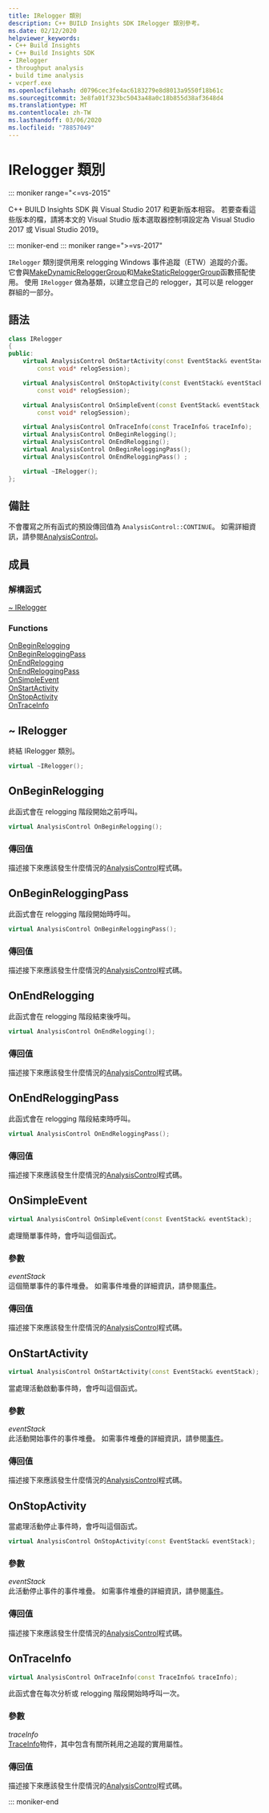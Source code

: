 ```yaml
---
title: IRelogger 類別
description: C++ BUILD Insights SDK IRelogger 類別參考。
ms.date: 02/12/2020
helpviewer_keywords:
- C++ Build Insights
- C++ Build Insights SDK
- IRelogger
- throughput analysis
- build time analysis
- vcperf.exe
ms.openlocfilehash: d0796cec3fe4ac6183279e8d8013a9550f18b61c
ms.sourcegitcommit: 3e8fa01f323bc5043a48a0c18b855d38af3648d4
ms.translationtype: MT
ms.contentlocale: zh-TW
ms.lasthandoff: 03/06/2020
ms.locfileid: "78857049"
---
```

# <a name="irelogger-class"></a>IRelogger 類別

::: moniker range="<=vs-2015"

C++ BUILD Insights SDK 與 Visual Studio 2017 和更新版本相容。 若要查看這些版本的檔，請將本文的 Visual Studio 版本選取器控制項設定為 Visual Studio 2017 或 Visual Studio 2019。

::: moniker-end
::: moniker range=">=vs-2017"

`IRelogger` 類別提供用來 relogging Windows 事件追蹤（ETW）追蹤的介面。 它會與[MakeDynamicReloggerGroup](../functions/make-dynamic-relogger-group.md)和[MakeStaticReloggerGroup](../functions/make-static-analyzer-group.md)函數搭配使用。 使用 `IRelogger` 做為基類，以建立您自己的 relogger，其可以是 relogger 群組的一部分。

## <a name="syntax"></a>語法

```cpp
class IRelogger
{
public:
    virtual AnalysisControl OnStartActivity(const EventStack& eventStack,
        const void* relogSession);

    virtual AnalysisControl OnStopActivity(const EventStack& eventStack,
        const void* relogSession);

    virtual AnalysisControl OnSimpleEvent(const EventStack& eventStack,
        const void* relogSession);

    virtual AnalysisControl OnTraceInfo(const TraceInfo& traceInfo);
    virtual AnalysisControl OnBeginRelogging();
    virtual AnalysisControl OnEndRelogging();
    virtual AnalysisControl OnBeginReloggingPass();
    virtual AnalysisControl OnEndReloggingPass() ;

    virtual ~IRelogger();
};
```

## <a name="remarks"></a>備註

不會覆寫之所有函式的預設傳回值為 `AnalysisControl::CONTINUE`。 如需詳細資訊，請參閱[AnalysisControl](analysis-control-enum-class.md)。

## <a name="members"></a>成員

### <a name="destructor"></a>解構函式

[~ IRelogger](#irelogger-destructor)

### <a name="functions"></a>Functions

[OnBeginRelogging](#on-begin-relogging)\
[OnBeginReloggingPass](#on-begin-relogging-pass)\
[OnEndRelogging](#on-end-relogging)\
[OnEndReloggingPass](#on-end-relogging-pass)\
[OnSimpleEvent](#on-simple-event)\
[OnStartActivity](#on-start-activity)\
[OnStopActivity](#on-stop-activity)\
[OnTraceInfo](#on-trace-info)

## <a name="irelogger-destructor"></a>~ IRelogger

終結 IRelogger 類別。

```cpp
virtual ~IRelogger();
```

## <a name="on-begin-relogging"></a>OnBeginRelogging

此函式會在 relogging 階段開始之前呼叫。

```cpp
virtual AnalysisControl OnBeginRelogging();
```

### <a name="return-value"></a>傳回值

描述接下來應該發生什麼情況的[AnalysisControl](analysis-control-enum-class.md)程式碼。

## <a name="on-begin-relogging-pass"></a>OnBeginReloggingPass

此函式會在 relogging 階段開始時呼叫。

```cpp
virtual AnalysisControl OnBeginReloggingPass();
```

### <a name="return-value"></a>傳回值

描述接下來應該發生什麼情況的[AnalysisControl](analysis-control-enum-class.md)程式碼。

## <a name="on-end-relogging"></a>OnEndRelogging

此函式會在 relogging 階段結束後呼叫。

```cpp
virtual AnalysisControl OnEndRelogging();
```

### <a name="return-value"></a>傳回值

描述接下來應該發生什麼情況的[AnalysisControl](analysis-control-enum-class.md)程式碼。

## <a name="on-end-relogging-pass"></a>OnEndReloggingPass

此函式會在 relogging 階段結束時呼叫。

```cpp
virtual AnalysisControl OnEndReloggingPass();
```

### <a name="return-value"></a>傳回值

描述接下來應該發生什麼情況的[AnalysisControl](analysis-control-enum-class.md)程式碼。

## <a name="on-simple-event"></a>OnSimpleEvent

```cpp
virtual AnalysisControl OnSimpleEvent(const EventStack& eventStack);
```

處理簡單事件時，會呼叫這個函式。

### <a name="parameters"></a>參數

*eventStack*\
這個簡單事件的事件堆疊。 如需事件堆疊的詳細資訊，請參閱[事件](../event-table.md)。

### <a name="return-value"></a>傳回值

描述接下來應該發生什麼情況的[AnalysisControl](analysis-control-enum-class.md)程式碼。

## <a name="on-start-activity"></a>OnStartActivity

```cpp
virtual AnalysisControl OnStartActivity(const EventStack& eventStack);
```

當處理活動啟動事件時，會呼叫這個函式。

### <a name="parameters"></a>參數

*eventStack*\
此活動開始事件的事件堆疊。 如需事件堆疊的詳細資訊，請參閱[事件](../event-table.md)。

### <a name="return-value"></a>傳回值

描述接下來應該發生什麼情況的[AnalysisControl](analysis-control-enum-class.md)程式碼。

## <a name="on-stop-activity"></a>OnStopActivity

當處理活動停止事件時，會呼叫這個函式。

```cpp
virtual AnalysisControl OnStopActivity(const EventStack& eventStack);
```

### <a name="parameters"></a>參數

*eventStack*\
此活動停止事件的事件堆疊。 如需事件堆疊的詳細資訊，請參閱[事件](../event-table.md)。

### <a name="return-value"></a>傳回值

描述接下來應該發生什麼情況的[AnalysisControl](analysis-control-enum-class.md)程式碼。

## <a name="on-trace-info"></a>OnTraceInfo

```cpp
virtual AnalysisControl OnTraceInfo(const TraceInfo& traceInfo);
```

此函式會在每次分析或 relogging 階段開始時呼叫一次。

### <a name="parameters"></a>參數

*traceInfo*\
[TraceInfo](../cpp-event-data-types/trace-info.md)物件，其中包含有關所耗用之追蹤的實用屬性。

### <a name="return-value"></a>傳回值

描述接下來應該發生什麼情況的[AnalysisControl](analysis-control-enum-class.md)程式碼。

::: moniker-end
